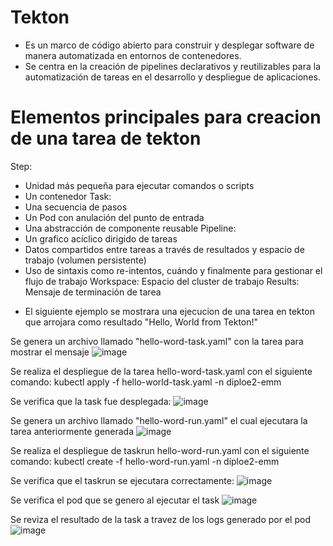 # Tekton
-  Es un marco de código abierto para construir y desplegar software de manera automatizada en entornos de contenedores.
-  Se centra en la creación de pipelines declarativos y reutilizables para la automatización de tareas en el desarrollo y despliegue de aplicaciones.

# Elementos principales para creacion de una tarea de tekton
Step:
- Unidad más pequeña para ejecutar comandos o scripts
- Un contenedor
Task:
- Una secuencia de pasos
- Un Pod con anulación del punto de entrada
- Una abstracción de componente reusable
Pipeline:
- Un grafico acíclico dirigido de tareas
- Datos compartidos entre tareas a través de resultados y espacio de trabajo (volumen persistente)
- Uso de sintaxis como re-intentos, cuándo y finalmente para gestionar el flujo de trabajo
Workspace: Espacio del cluster de trabajo
Results: Mensaje de terminación de tarea

* El siguiente ejemplo se mostrara una ejecucion de una tarea en tekton que arrojara como resultado "Hello, World from Tekton!"

Se genera un archivo llamado "hello-word-task.yaml" con la tarea para mostrar el mensaje
![image](https://github.com/user-attachments/assets/9373da38-74ef-45f2-9ff5-26a446ccc60d)

Se realiza el despliegue de la tarea hello-word-task.yaml con el siguiente comando:
kubectl apply -f hello-world-task.yaml -n diploe2-emm

Se verifica que la task fue desplegada:
![image](https://github.com/user-attachments/assets/1dd2c70e-dc52-46e6-a391-507e9dc192c5)

Se genera un archivo llamado "hello-word-run.yaml" el cual ejecutara la tarea anteriormente generada
![image](https://github.com/user-attachments/assets/c2cd1b22-468e-4e6e-b31b-007bc889d47c)

Se realiza el despliegue de taskrun hello-word-run.yaml con el siguiente comando:
kubectl create -f hello-word-run.yaml -n diploe2-emm

Se verifica que el taskrun se ejecutara correctamente:
![image](https://github.com/user-attachments/assets/b12f6dc4-d0e8-4759-afcd-1b8c947980c7)

Se verifica el pod que se genero al ejecutar el task
![image](https://github.com/user-attachments/assets/4a0150cf-4304-410b-affd-be0f1d063558)

Se reviza el resultado de la task a travez de los logs generado por el pod
![image](https://github.com/user-attachments/assets/46262016-0ea9-48e2-a7c1-12e7f950d891)




